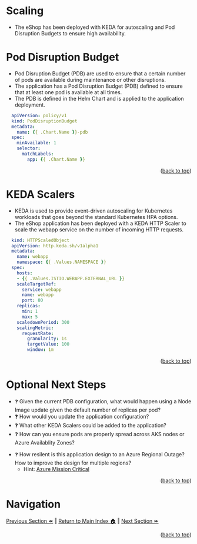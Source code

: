 Scaling
=============
* The eShop has been deployed with KEDA for autoscaling and Pod Disruption Budgets to ensure high availability.

# Pod Disruption Budget
* Pod Disruption Budget (PDB) are used to ensure that a certain number of pods are available during maintenance or other disruptions.
* The application has a Pod Disruption Budget (PDB) defined to ensure that at least one pod is available at all times.
* The PDB is defined in the Helm Chart and is applied to the application deployment.
```yaml
  apiVersion: policy/v1
  kind: PodDisruptionBudget
  metadata:
    name: {{ .Chart.Name }}-pdb
  spec:
    minAvailable: 1
    selector:
      matchLabels:
        app: {{ .Chart.Name }}
```
<p align="right">(<a href="#scaling">back to top</a>)</p>

# KEDA Scalers
* KEDA is used to provide event-driven autoscaling for Kubernetes workloads that goes beyond the standard Kubernetes HPA options.
* The eShop application has been deployed with a KEDA HTTP Scaler to scale the webapp service on the number of incoming HTTP requests.
```yaml
  kind: HTTPScaledObject
  apiVersion: http.keda.sh/v1alpha1
  metadata:
    name: webapp
    namespace: {{ .Values.NAMESPACE }}
  spec:
    hosts:
    - {{ .Values.ISTIO.WEBAPP.EXTERNAL_URL }}
    scaleTargetRef:
      service: webapp
      name: webapp       
      port: 80
    replicas:
      min: 1
      max: 5
    scaledownPeriod: 300
    scalingMetric:
      requestRate:
        granularity: 1s
        targetValue: 100
        window: 1m      
```
<p align="right">(<a href="#scaling">back to top</a>)</p>

# Optional Next Steps
* :question: Given the current PDB configuration, what would happen using a Node Image update given the default number of replicas per pod?
* :question: How would you update the application configuration?
* :question: What other KEDA Scalers could be added to the application?
* :question: How can you ensure pods are properly spread across AKS nodes or Azure Availablity Zones? 
<!-- * :+1: _Hint: Pod Topology Spread Constraints_ -->
* :question: How resilent is this application design to an Azure Regional Outage? How to improve the design for multiple regions?
   * Hint: [Azure Mission Critical](https://github.com/Azure/Mission-Critical-Connected)
  
<p align="right">(<a href="#scaling">back to top</a>)</p>

# Navigation
[Previous Section ⏪](./testing.md) ‖ [Return to Main Index 🏠](../README.md) ‖ [Next Section ⏩](./cost-management.md)
<p align="right">(<a href="#scaling">back to top</a>)</p>